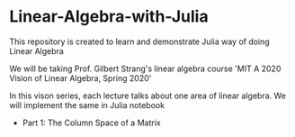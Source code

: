 # Linear-Algebra-with-Julia
This repository is created to learn and demonstrate Julia way of doing Linear Algebra


We will be taking Prof. Gilbert Strang's linear algebra course 'MIT A 2020 Vision of Linear Algebra, Spring 2020'

In this vison series, each lecture talks about one area of linear algebra. We will implement the same in Julia notebook

 - Part 1: The Column Space of a Matrix
